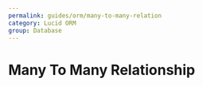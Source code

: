 ```yaml
---
permalink: guides/orm/many-to-many-relation
category: Lucid ORM
group: Database
---
```


# Many To Many Relationship
